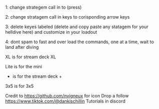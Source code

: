 1: change strategem call in to (press)

2: change stratagem call in keys to corisponding arrow keys

3: delete keyes labeled (delete and copy paste any statagem for your helldive here) and customize in your loadout

4: dont spam to fast and over load the commands, one at a time, wait to land after diving

XL is for stream deck XL

Lite is for the mini

+ is for the stream deck +

3x5 is for 3x5

Credit to https://github.com/nvigneux for icon
Drop a follow https://www.tiktok.com/@dankischillin
Tutorials in discord
